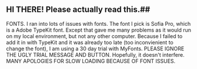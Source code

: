 ## HI THERE! Please actually read this.##

FONTS. I ran into lots of issues with fonts. The font I pick is Sofia Pro, which is a Adobe TypeKit font. Except that gave me many problems as it would run on my local environment, but not any other computer. Because I failed to add it in with TypeKit and it was already too late (too inconvienient to change the font), I am using a 30 day trial with MyFonts. PLEASE IGNORE THE UGLY TRIAL MESSAGE AND BUTTON. Hopefully, it doesn't interfere. MANY APOLOGIES FOR SLOW LOADING BECAUSE OF FONT ISSUES.

